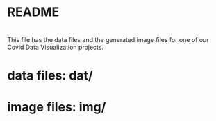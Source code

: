 # README
#

This file has the data files and the generated image files for one of our Covid Data Visualization projects.

# data files: dat/
# image files: img/
